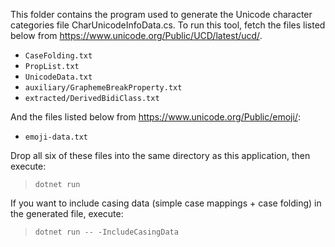 This folder contains the program used to generate the Unicode character categories file CharUnicodeInfoData.cs.
To run this tool, fetch the files listed below from https://www.unicode.org/Public/UCD/latest/ucd/.

 - `CaseFolding.txt`
 - `PropList.txt`
 - `UnicodeData.txt`
 - `auxiliary/GraphemeBreakProperty.txt`
 - `extracted/DerivedBidiClass.txt`

And the files listed below from https://www.unicode.org/Public/emoji/:

 - `emoji-data.txt`

Drop all six of these files into the same directory as this application, then execute:

> `dotnet run`

If you want to include casing data (simple case mappings + case folding) in the generated file, execute:

> `dotnet run -- -IncludeCasingData`
